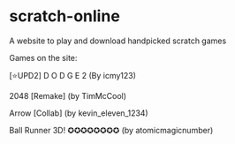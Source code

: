 # scratch-online
A website to play and download handpicked scratch games

Games on the site:

[⭐UPD2] D O D G E 2 (By icmy123)

2048 [Remake] (by TimMcCool)

Arrow [Collab] (by kevin_eleven_1234)

Ball Runner 3D! ✪✪✪✪✪✪✪✪ (by atomicmagicnumber)

